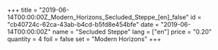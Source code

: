 +++
title = "2019-06-14T00:00:00Z_Modern_Horizons_Secluded_Steppe_[en]_false"
id = "cb40724c-62ca-43ab-b4cd-b5fd8e454bfe"
date = "2019-06-14T00:00:00Z"
name = "Secluded Steppe"
lang = ["en"]
price = "0.20"
quantity = 4
foil = false
set = "Modern Horizons"
+++
